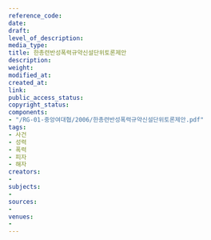 ```yaml
---
reference_code: 
date: 
draft: 
level_of_description: 
media_type: 
title: 한총련반성폭력규약신설단위토론제안
description: 
weight: 
modified_at: 
created_at: 
link: 
public_access_status: 
copyright_status: 
components:
- "/RG-01-중앙여대협/2006/한총련반성폭력규약신설단위토론제안.pdf"
tags:
- 사건
- 성력
- 폭력
- 피자
- 해자
creators:
- 
subjects:
- 
sources:
- 
venues:
- 
---
```

